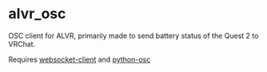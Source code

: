 # alvr_osc
OSC client for ALVR, primarily made to send battery status of the Quest 2 to VRChat.

Requires [websocket-client](https://github.com/websocket-client/websocket-client) and [python-osc](https://github.com/attwad/python-osc)
